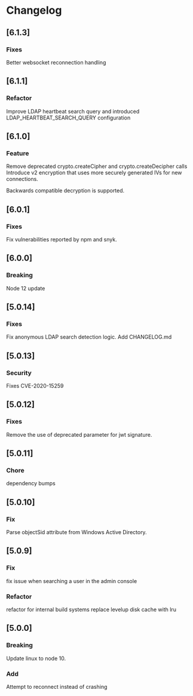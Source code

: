 # Changelog

## [6.1.3]

### Fixes
Better websocket reconnection handling

## [6.1.1]

### Refactor
Improve LDAP heartbeat search query and introduced LDAP_HEARTBEAT_SEARCH_QUERY configuration 

## [6.1.0]

### Feature
Remove deprecated crypto.createCipher and crypto.createDecipher calls
Introduce v2 encryption that uses more securely generated IVs for new connections.

Backwards compatible decryption is supported.

## [6.0.1]

### Fixes
Fix vulnerabilities reported by npm and snyk.

## [6.0.0]

### Breaking
Node 12 update

## [5.0.14]

### Fixes
Fix anonymous LDAP search detection logic.
Add CHANGELOG.md

## [5.0.13]

### Security
Fixes CVE-2020-15259

## [5.0.12]

### Fixes
Remove the use of deprecated parameter for jwt signature.

## [5.0.11]

### Chore
dependency bumps

## [5.0.10]

### Fix
Parse objectSid attribute from Windows Active Directory.

## [5.0.9]

### Fix
fix issue when searching a user in the admin console

### Refactor 
refactor for internal build systems
replace levelup disk cache with lru

## [5.0.0]

### Breaking
Update linux to node 10. 

### Add
Attempt to reconnect instead of crashing
